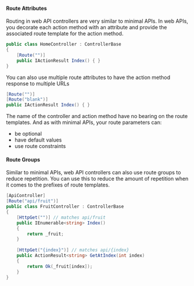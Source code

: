 #### Route Attributes
Routing in web API controllers are very similar to minimal APIs. In web APIs, you decorate each action method with an attribute and provide the associated route template for the action method.

```csharp
public class HomeController : ControllerBase
{
	[Route("")]
	public IActionResult Index() { }
}
```

You can also use multiple route attributes to have the action method response to multiple URLs
```csharp
[Route("")]
[Route("blank")]
public IActionResult Index() { }
```

The name of the controller and action method have no bearing on the route templates. And as with minimal APIs, your route parameters can:
- be optional
- have default values
- use route constraints

#### Route Groups
Similar to minimal APIs, web API controllers can also use route groups to reduce repetition. You can use this to reduce the amount of repetition when it comes to the prefixes of route templates.

```csharp
[ApiController]
[Route("api/fruit")]
public class FruitController : ControllerBase
{
	[HttpGet("")] // matches api/fruit
	public IEnumerable<string> Index()
	{
		return _fruit;
	}
	
	[HttpGet("{index}")] // matches api/{index}
	public ActionResult<string> GetAtIndex(int index)
	{
		return Ok(_fruit[index]);
	}
}
```